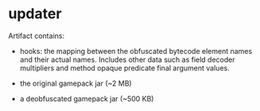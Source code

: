 # updater

Artifact contains:
 
* hooks: the mapping between the obfuscated bytecode element names and
 their actual names. Includes other data such as field decoder multipliers and 
 method opaque predicate final argument values.

* the original gamepack jar (~2 MB)

* a deobfuscated gamepack jar (~500 KB)